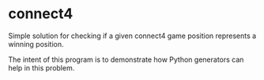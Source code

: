 # connect4
Simple solution for checking if a given connect4 game position represents a winning position.

The intent of this program is to demonstrate how Python generators can help in this problem.

